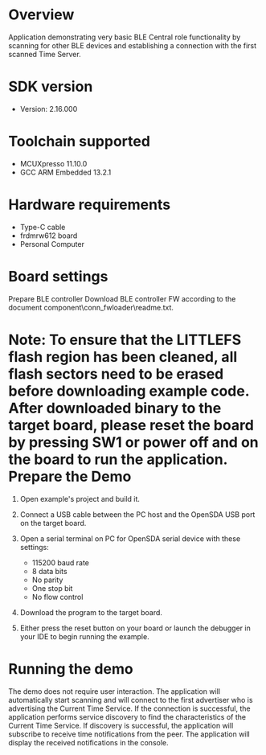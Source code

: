 Overview
========
Application demonstrating very basic BLE Central role functionality by scanning for
other BLE devices and establishing a connection with the first scanned Time Server.


SDK version
===========
- Version: 2.16.000

Toolchain supported
===================
- MCUXpresso  11.10.0
- GCC ARM Embedded  13.2.1

Hardware requirements
=====================
- Type-C cable
- frdmrw612 board
- Personal Computer

Board settings
==============

Prepare BLE controller
Download BLE controller FW according to the document component\conn_fwloader\readme.txt.

Note:
To ensure that the LITTLEFS flash region has been cleaned,
all flash sectors need to be erased before downloading example code.
After downloaded binary to the target board, 
please reset the board by pressing SW1 or power off and on the board to run the application.
Prepare the Demo
================

1.  Open example's project and build it.

2.  Connect a USB cable between the PC host and the OpenSDA USB port on the target board.

3.  Open a serial terminal on PC for OpenSDA serial device with these settings:
    - 115200 baud rate
    - 8 data bits
    - No parity
    - One stop bit
    - No flow control

4.  Download the program to the target board.

5.  Either press the reset button on your board or launch the debugger in
    your IDE to begin running the example.

Running the demo
================
The demo does not require user interaction.
The application will automatically start scanning and will connect to the first
advertiser who is advertising the Current Time Service.
If the connection is successful, the application performs service discovery to find the
characteristics of the Current Time Service. If discovery is successful,
the application will subscribe to receive time notifications from the peer.
The application will display the received notifications in the console.
